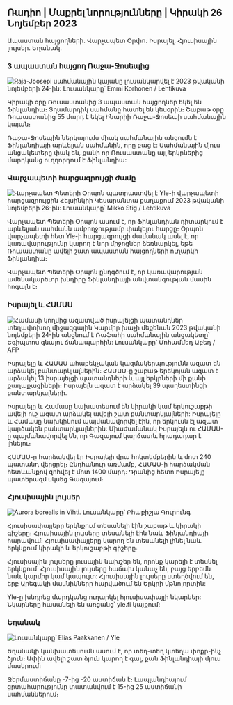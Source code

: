 Ռադիո \| Մաքրել նորությունները \| Կիրակի 26 Նոյեմբեր 2023
--------------------------------------------

Ապաստան հայցողների. Վարչապետ Օրփո. Իսրայել. Հյուսիսային լույսեր. Եղանակ.

### 3 ապաստան հայցող Ռաջա-Ջոսեպից

![Raja-Joosepi սահմանային կայանը լուսանկարվել է 2023 թվականի նոյեմբերի 24-ին: Լուսանկարը՝ Emmi Korhonen / Lehtikuva](https://images.cdn.yle.fi/image/upload/c_crop,h_2880,w_5120,x_0,y_424/ar_1.7777777777777777,c_fill,g_faces,h_675,w_1200/dpr_1.0/q_auto:eco/f_auto/fl_lossy/v1700842179/39-120631365605f152)

Կիրակի օրը Ռուսաստանից 3 ապաստան հայցողներ եկել են Ֆինլանդիա։ Տղամարդիկ սահմանը հատել են կեսօրին։ Շաբաթ օրը Ռուսաստանից 55 մարդ է եկել Ինարիի Ռաջա-Ջոսեպի սահմանային կայան։

Ռաջա-Ջոսեպին ներկայումս միակ սահմանային անցումն է Ֆինլանդիայի արևելյան սահմանին, որը բաց է: Սահմանային մյուս անցակետերը փակ են, քանի որ Ռուսաստանը այլ երկրներից մարդկանց ուղղորդում է Ֆինլանդիա:

### Վարչապետի հարցազրույցի ժամը

![Վարչապետ Պետերի Օրպոն պատրաստվել է Yle-ի վարչապետի հարցազրույցին Հելսինկիի Կեսարանտա քաղաքում 2023 թվականի նոյեմբերի 26-ին: Լուսանկարը՝ Mikko Stig / Lehtikuva](https://images.cdn.yle.fi/image/upload/c_crop,h_2772,w_4928,x_0,y_207/ar_1.777777777777777777777777777777777777777775,W_1200/DPR_Auto/FL_LOSSY/39-12068329)

Վարչապետ Պետերի Օրպոն ասում է, որ Ֆինլանդիան դիտարկում է արևելյան սահմանն ամբողջությամբ փակելու հարցը։ Օրպոն վարչապետի հետ Yle-ի հարցազրույցի ժամանակ ասել է, որ կառավարությունը կարող է նոր միջոցներ ձեռնարկել, եթե Ռուսաստանը ավելի շատ ապաստան հայցողների ուղարկի Ֆինլանդիա։

Վարչապետ Պետերի Օրպոն ընդգծում է, որ կառավարության ամենակարեւոր խնդիրը Ֆինլանդիայի անվտանգության մասին հոգալն է։

### Իսրայել և ՀԱՄԱՍ

![Համասի կողմից ազատված իսրայելցի պատանդներ տեղափոխող միջազգային Կարմիր խաչի մեքենան 2023 թվականի նոյեմբերի 24-ին անցնում է Ռաֆահի սահմանային անցակետը՝ Եգիպտոս գնալու ճանապարհին: Լուսանկարը՝ Մոհամմեդ Աբեդ / AFP](https://images.cdn.yle.fi/image/upload/c_crop,h_2079,w_3696,x_0,y_366/ar_1.7777777777777777,c_fill,g_faces,h_675,w_1200/dpr_1.0/q_auto:eco/f_lossy/auto:eco/f_usy01/01/06/04/04636560e4e1a0ebe)

Իսրայելը և ՀԱՄԱՍ ահաբեկչական կազմակերպությունն ազատ են արձակել բանտարկյալներին։ ՀԱՄԱՍ-ը շաբաթ երեկոյան ազատ է արձակել 13 իսրայելցի պատանդների և այլ երկրների մի քանի քաղաքացիների։ Իսրայելն ազատ է արձակել 39 պաղեստինցի բանտարկյալների.

Իսրայելը և Համասը նախատեսում են կիրակի կամ երկուշաբթի ավելի ուշ ազատ արձակել ավելի շատ բանտարկյալների: Իսրայելը և Համասը նախկինում պայմանավորվել էին, որ երկուսն էլ ազատ կարձակեն բանտարկյալներին: Միաժամանակ Իսրայելն ու ՀԱՄԱՍ-ը պայմանավորվել են, որ Գազայում կարճատև հրադադար է լինելու։

ՀԱՄԱՍ-ը հարձակվել էր Իսրայելի վրա հոկտեմբերին և մոտ 240 պատանդ վերցրել։ Ընդհանուր առմամբ, ՀԱՄԱՍ-ի հարձակման հետևանքով զոհվել է մոտ 1400 մարդ։ Դրանից հետո Իսրայելը պատերազմ սկսեց Գազայում։

### Հյուսիսային լույսեր

![Aurora borealis in Vihti. Լուսանկարը՝ Բհաբիշյա Գուրունգ](https://images.cdn.yle.fi/image/upload/c_crop,h_360,w_640,x_0,y_443/ar_1.77777777777777,c_fill,g_faces,h_1_2000,h_6100,h_61000,h_61000,h_12000,h_61000,h_6100,w/eco/f_auto/fl_lossy/v1700996219/39-120676065630ab4cbda3)

Հյուսիսափայլերը երկնքում տեսանելի էին շաբաթ և կիրակի գիշերը։ Հյուսիսային լույսերը տեսանելի էին նաև Ֆինլանդիայի հարավում: Հյուսիսափայլերը կարող են տեսանելի լինել նաև երկնքում կիրակի և երկուշաբթի գիշերը։

Հյուսիսային լույսերը լուսային նախշեր են, որոնք կարելի է տեսնել երկնքում: Հյուսիսային լույսերը հաճախ կանաչ են, բայց երբեմն նաև կարմիր կամ կապույտ: Հյուսիսային լույսերը ստեղծվում են, երբ Արեգակի մասնիկները հարվածում են Երկրի մթնոլորտին:

Yle-ը խնդրեց մարդկանց ուղարկել հյուսիսափայլի նկարներ: Նկարները հասանելի են առցանց՝ yle.fi կայքում:

### Եղանակ

![ Լուսանկարը՝ Elias Paakkanen / Yle](https://images.cdn.yle.fi/image/upload/c_crop,h_1080,w_1919,x_0,y_0/ar_1.777777777777777,c_fill,g_57,0w_10/q_auto:eco/f_auto/fl_lossy/v1701007097/39-120685165634edcb0ac7)

Եղանակի կանխատեսումն ասում է, որ տեղ-տեղ կտեղա փոքր-ինչ ձյուն։ Ափին ավելի շատ ձյուն կարող է գալ, քան Ֆինլանդիայի մյուս մասերում։

Ջերմաստիճանը -7-ից -20 աստիճան է։ Լապլանդիայում ցրտահարությունը տատանվում է 15-ից 25 աստիճանի սահմաններում։
